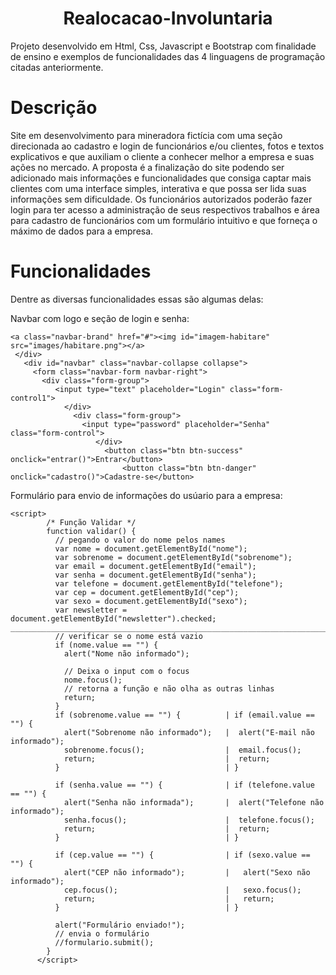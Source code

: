 <h1 align="center">Realocacao-Involuntaria</h1>
Projeto desenvolvido em Html, Css, Javascript e Bootstrap com finalidade de ensino e exemplos de funcionalidades das 4 linguagens de programação citadas anteriormente.

<h1>Descrição</h1>

 Site em desenvolvimento para mineradora fictícia com uma seção direcionada ao cadastro e login de funcionários e/ou clientes, fotos e textos explicativos e que auxiliam o cliente a conhecer melhor a empresa e suas ações no mercado.
 A proposta é a finalização do site podendo ser adicionado mais informações e funcionalidades que consiga captar mais clientes com uma interface simples, interativa e que possa ser lida suas informações sem dificuldade. Os funcionários autorizados poderão fazer login para ter acesso a administração de seus respectivos trabalhos e área para cadastro de funcionários com um formulário intuitivo e que forneça o máximo de dados para a empresa.
# Funcionalidades

Dentre as diversas funcionalidades essas são algumas delas:

Navbar com logo e seção de login e senha:

 
```
<a class="navbar-brand" href="#"><img id="imagem-habitare" src="images/habitare.png"></a>
 </div>
   <div id="navbar" class="navbar-collapse collapse">
     <form class="navbar-form navbar-right">
       <div class="form-group">
          <input type="text" placeholder="Login" class="form-control1">
            </div>
              <div class="form-group">
                <input type="password" placeholder="Senha" class="form-control">
                   </div>
                     <button class="btn btn-success" onclick="entrar()">Entrar</button>
                         <button class="btn btn-danger" onclick="cadastro()">Cadastre-se</button>                   
```   

Formulário para envio de informações do usúario para a empresa:


```
<script>
        /* Função Validar */
        function validar() {
          // pegando o valor do nome pelos names
          var nome = document.getElementById("nome");
          var sobrenome = document.getElementById("sobrenome");
          var email = document.getElementById("email");
          var senha = document.getElementById("senha");
          var telefone = document.getElementById("telefone");
          var cep = document.getElementById("cep");
          var sexo = document.getElementById("sexo");
          var newsletter = document.getElementById("newsletter").checked;
___________________________________________________________________________________
          // verificar se o nome está vazio
          if (nome.value == "") {
            alert("Nome não informado");

            // Deixa o input com o focus
            nome.focus();
            // retorna a função e não olha as outras linhas
            return;
          }
          if (sobrenome.value == "") {          | if (email.value == "") {
            alert("Sobrenome não informado");   |  alert("E-mail não informado");
            sobrenome.focus();                  |  email.focus();
            return;                             |  return;
          }                                     | }
          
          if (senha.value == "") {              | if (telefone.value == "") {
            alert("Senha não informada");       |  alert("Telefone não informado");
            senha.focus();                      |  telefone.focus();
            return;                             |  return;
          }                                     | }
          
          if (cep.value == "") {                | if (sexo.value == "") {
            alert("CEP não informado");         |   alert("Sexo não informado");
            cep.focus();                        |   sexo.focus();
            return;                             |   return;
          }                                     | }

          alert("Formulário enviado!");
          // envia o formulário
          //formulario.submit();
        }
      </script>
```
